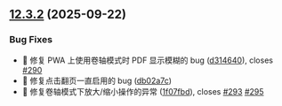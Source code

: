 ## [12.3.2](https://github.com/hymbz/ComicReadScript/compare/v12.3.1...v12.3.2) (2025-09-22)

### Bug Fixes

* :bug: 修复 PWA 上使用卷轴模式时 PDF 显示模糊的 bug ([d314640](https://github.com/hymbz/ComicReadScript/commit/d3146409e45d692c215a6b784f2759eab9a4159a)), closes [#290](https://github.com/hymbz/ComicReadScript/issues/290)
* :bug: 修复点击翻页一直启用的 bug ([db02a7c](https://github.com/hymbz/ComicReadScript/commit/db02a7c4fef15898987484ce9067c1782be254c1))
* :bug: 修复卷轴模式下放大/缩小操作的异常 ([1f07fbd](https://github.com/hymbz/ComicReadScript/commit/1f07fbd2ee49022a213f6819bbeefd3f6648bd80)), closes [#293](https://github.com/hymbz/ComicReadScript/issues/293) [#295](https://github.com/hymbz/ComicReadScript/issues/295)
